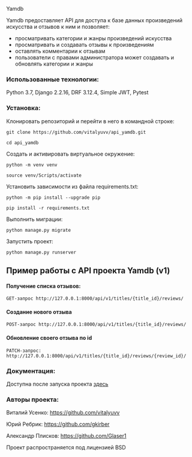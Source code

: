 Yamdb 

Yamdb предоставляет API для доступа к базе данных произведений искусства и отзывов к ним и позволяет:
* просматривать категории и жанры произведений искусства
* просматривать и создавать отзывы к произведениям 
* оставлять комментарии к отзывам
* пользователи с правами администратора может создавать и обновлять категории и жанры


### Использованные технологии:
 Python 3.7, Django 2.2.16, DRF 3.12.4, Simple JWT, Pytest

### Установка:  

Клонировать репозиторий и перейти в него в командной строке:

```
git clone https://github.com/vitalyuvv/api_yamdb.git
```

```
cd api_yamdb
```

Cоздать и активировать виртуальное окружение:

```
python -m venv venv
```

```
source venv/Scripts/activate
```

Установить зависимости из файла requirements.txt:

```
python -m pip install --upgrade pip
```

```
pip install -r requirements.txt
```

Выполнить миграции:

```
python manage.py migrate
```

Запустить проект:

```
python manage.py runserver
```
## Пример работы с API проекта Yamdb (v1)

#### Получение списка отзывов:
```
GET-запрос http://127.0.0.1:8000/api/v1/titles/{title_id}/reviews/
```
#### Создание нового отзыва
```
POST-запрос http://127.0.0.1:8000/api/v1/titles/{title_id}/reviews/
```
#### Обновление своего отзыва по id
```
PATCH-запрос: http://127.0.0.1:8000/api/v1/titles/{title_id}/reviews/{review_id}/
```



### Документация:
Доступна после запуска проекта [здесь](https://127.0.0.1:8000/redoc/)


### Авторы проекта:
  Виталий Усенко: https://github.com/vitalyuvv

  Юрий Ребрик: https://github.com/gkirber

  Александр Плисков: https://github.com/Glaser1



Проект распространяется под лицензией BSD
